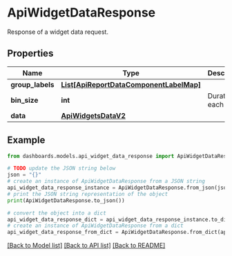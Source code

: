 # ApiWidgetDataResponse

Response of a widget data request.

## Properties

Name | Type | Description | Notes
------------ | ------------- | ------------- | -------------
**group_labels** | [**List[ApiReportDataComponentLabelMap]**](ApiReportDataComponentLabelMap.md) |  | [optional] 
**bin_size** | **int** | Duration of each bin. | [optional] 
**data** | [**ApiWidgetsDataV2**](ApiWidgetsDataV2.md) |  | [optional] 

## Example

```python
from dashboards.models.api_widget_data_response import ApiWidgetDataResponse

# TODO update the JSON string below
json = "{}"
# create an instance of ApiWidgetDataResponse from a JSON string
api_widget_data_response_instance = ApiWidgetDataResponse.from_json(json)
# print the JSON string representation of the object
print(ApiWidgetDataResponse.to_json())

# convert the object into a dict
api_widget_data_response_dict = api_widget_data_response_instance.to_dict()
# create an instance of ApiWidgetDataResponse from a dict
api_widget_data_response_from_dict = ApiWidgetDataResponse.from_dict(api_widget_data_response_dict)
```
[[Back to Model list]](../README.md#documentation-for-models) [[Back to API list]](../README.md#documentation-for-api-endpoints) [[Back to README]](../README.md)


